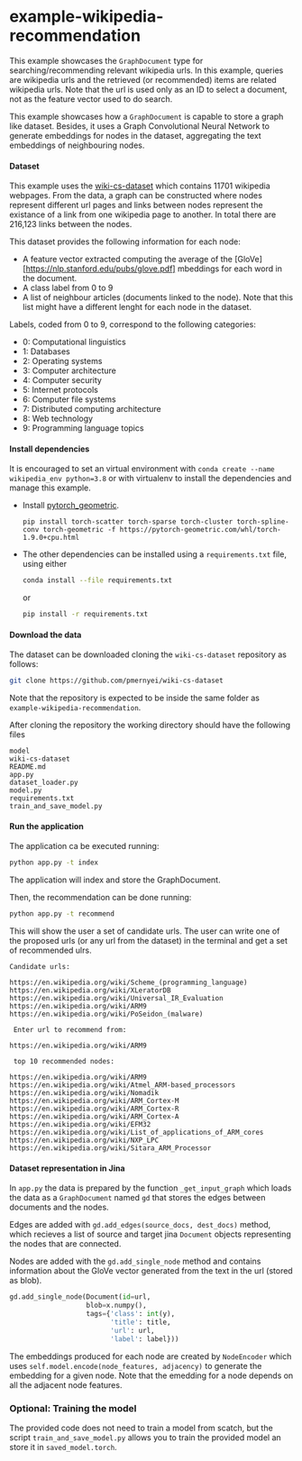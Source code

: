 # example-wikipedia-recommendation



This example showcases  the `GraphDocument` type for searching/recommending relevant wikipedia urls. In this example, queries are wikipedia urls and the retrieved (or recommended) items are related wikipedia urls. Note that the url is used only as an ID to select a document, not as the feature vector used to do search. 

This example showcases how a `GraphDocument` is capable to store a graph like dataset. Besides, it uses a Graph Convolutional Neural Network to generate embeddings for nodes in the dataset, aggregating the text embeddings of neighbouring nodes.



#### Dataset

This example uses the [wiki-cs-dataset](https://arxiv.org/abs/2007.02901) which contains 11701 wikipedia webpages. From the data, a graph can be constructed where nodes represent different url pages and links between nodes represent the existance of a link from one wikipedia page to another. In total there are 216,123 links between the nodes.

This dataset provides the following information for each node:

- A feature vector extracted computing the average of the [GloVe][https://nlp.stanford.edu/pubs/glove.pdf] mbeddings for each word in the document.
- A class label from 0 to 9
- A list of neighbour articles (documents linked to the node). Note that this list might have a different lenght for each node in the dataset.



Labels, coded from 0 to 9, correspond to the following categories:

- 0: Computational linguistics
- 1: Databases
- 2: Operating systems
- 3: Computer architecture
- 4: Computer security
- 5: Internet protocols
- 6: Computer file systems
- 7: Distributed computing architecture
- 8: Web technology
- 9: Programming language topics



#### Install dependencies

It is encouraged to set an virtual environment with `conda create --name wikipedia_env python=3.8`
or with virtualenv to install the dependencies and manage this example.

- Install [pytorch_geometric](https://pytorch-geometric.readthedocs.io/en/latest/notes/installation.html).

  ```
  pip install torch-scatter torch-sparse torch-cluster torch-spline-conv torch-geometric -f https://pytorch-geometric.com/whl/torch-1.9.0+cpu.html
  ```

- The other dependencies can be installed using a `requirements.txt` file, using either

  ```bash
  conda install --file requirements.txt
  ```

  or 

  ```bash
  pip install -r requirements.txt
  ```

  

  

#### Download the data

The dataset can be downloaded cloning the `wiki-cs-dataset` repository as follows:

```bash
git clone https://github.com/pmernyei/wiki-cs-dataset
```

Note that the  repository is expected to be inside the same folder as `example-wikipedia-recommendation`.

After cloning the repository the working directory should have the following files

```
model			
wiki-cs-dataset
README.md		
app.py			
dataset_loader.py 	
model.py	
requirements.txt  
train_and_save_model.py
```



#### Run the application

The application ca be executed running:

``````bash
python app.py -t index
``````

The application will index and store the GraphDocument.

Then, the recommendation can be done running:

``````bash
python app.py -t recommend
``````

This will show the user a set of candidate urls. The user can write one of the proposed urls (or any url from the dataset) in the terminal and get a set of recommended ulrs.

```
Candidate urls:

https://en.wikipedia.org/wiki/Scheme_(programming_language)
https://en.wikipedia.org/wiki/XLeratorDB
https://en.wikipedia.org/wiki/Universal_IR_Evaluation
https://en.wikipedia.org/wiki/ARM9
https://en.wikipedia.org/wiki/PoSeidon_(malware)

 Enter url to recommend from:

https://en.wikipedia.org/wiki/ARM9

 top 10 recommended nodes:

https://en.wikipedia.org/wiki/ARM9
https://en.wikipedia.org/wiki/Atmel_ARM-based_processors
https://en.wikipedia.org/wiki/Nomadik
https://en.wikipedia.org/wiki/ARM_Cortex-M
https://en.wikipedia.org/wiki/ARM_Cortex-R
https://en.wikipedia.org/wiki/ARM_Cortex-A
https://en.wikipedia.org/wiki/EFM32
https://en.wikipedia.org/wiki/List_of_applications_of_ARM_cores
https://en.wikipedia.org/wiki/NXP_LPC
https://en.wikipedia.org/wiki/Sitara_ARM_Processor
```



#### Dataset representation in Jina

In `app.py` the data is prepared by the function `_get_input_graph` which loads the data as a `GraphDocument` named `gd` that stores the edges between documents and the nodes. 

Edges are added with `gd.add_edges(source_docs, dest_docs)` method, which recieves a list of source and target jina `Document` objects representing the nodes that are connected.

Nodes are added with the `gd.add_single_node` method and contains information about the  GloVe vector generated from the text in the url (stored as blob). 

```python
gd.add_single_node(Document(id=url,
                   blob=x.numpy(),
                   tags={'class': int(y),
                         'title': title,
                         'url': url,
                         'label': label}))
```

The embeddings produced for each node are created by `NodeEncoder` which uses `self.model.encode(node_features, adjacency)` to generate the embedding for a given node. Note that the emedding for a node depends on all the adjacent node features.



### Optional: Training the model

The provided code does not need to train a model from scatch, but the script `train_and_save_model.py` allows you to train the provided model an store it in `saved_model.torch`. 

